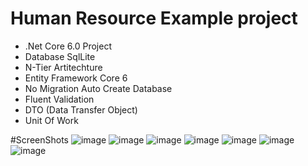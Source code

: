 # Human Resource Example project
- .Net Core 6.0 Project
-  Database SqlLite
- N-Tier Artitechture
- Entity Framework Core 6
- No Migration Auto Create Database
- Fluent Validation
- DTO (Data Transfer Object)
- Unit Of Work

#ScreenShots
![image](https://github.com/Shepherdsinan/Company.AdvertisementApp/assets/65864888/be8a8642-64fe-43eb-a23b-2f8db7059c3d)
![image](https://github.com/Shepherdsinan/Company.AdvertisementApp/assets/65864888/56f7fdbd-017d-4c67-9902-de0e378ea4df)
![image](https://github.com/Shepherdsinan/Company.AdvertisementApp/assets/65864888/65399f2f-b6f1-41cd-935f-f7185238b77a)
![image](https://github.com/Shepherdsinan/Company.AdvertisementApp/assets/65864888/0555e3bb-90a8-4c0c-b7b8-b3f0fb2e4c01)
![image](https://github.com/Shepherdsinan/Company.AdvertisementApp/assets/65864888/48c27569-033b-4ab8-ac6e-3549828fb2b8)
![image](https://github.com/Shepherdsinan/Company.AdvertisementApp/assets/65864888/7aff4b23-c9fb-4360-8786-cc4f16d6edbc)
![image](https://github.com/Shepherdsinan/Company.AdvertisementApp/assets/65864888/818bf63c-cfb2-4853-938f-c751f91519a8)


